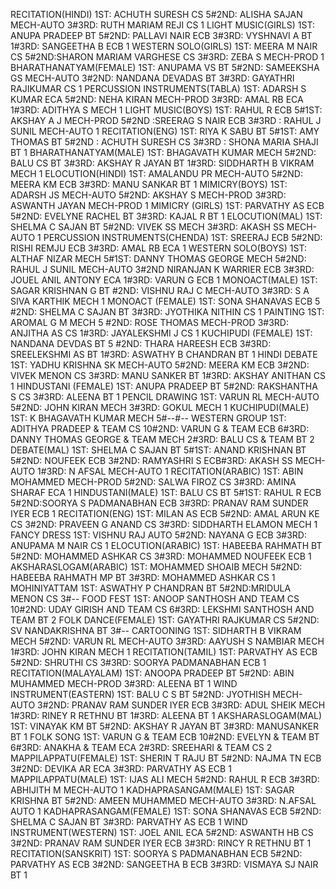 RECITATION(HINDI)
1ST: ACHUTH SURESH CS 5#2ND: ALISHA SAJAN MECH-AUTO 3#3RD: RUTH MARIAM REJI CS 1
LIGHT MUSIC(GIRLS)
1ST: ANUPA PRADEEP BT 5#2ND: PALLAVI NAIR ECB 3#3RD: VYSHNAVI A BT 1#3RD: SANGEETHA B ECB 1
WESTERN SOLO(GIRLS)
1ST: MEERA M NAIR CS 5#2ND:SHARON MARIAM VARGHESE CS 3#3RD: ZEBA S MECH-PROD 1
BHARATHANATYAM(FEMALE)
1ST: ANUPAMA VS BT 5#2ND: SAMEEKSHA GS MECH-AUTO 3#2ND: NANDANA DEVADAS BT 3#3RD: GAYATHRI RAJIKUMAR CS 1
PERCUSSION INSTRUMENTS(TABLA)
1ST: ADARSH S KUMAR ECA 5#2ND: NEHA KIRAN MECH-PROD 3#3RD: AMAL RB ECA 1#3RD: ADITHYA S MECH 1
LIGHT MUSIC(BOYS)
1ST: RAHUL R ECB 5#1ST: AKSHAY A J MECH-PROD 5#2ND :SREERAG S NAIR ECB 3#3RD : RAHUL J SUNIL MECH-AUTO 1
RECITATION(ENG)
1ST: RIYA K SABU BT 5#1ST: AMY THOMAS BT 5#2ND : ACHUTH SURESH CS 3#3RD : SHONA MARIA SHAJI BT 1
BHARATHANATYAM(MALE)
1ST: BHAGAVATH KUMAR MECH 5#2ND: BALU CS BT 3#3RD: AKSHAY R JAYAN BT 1#3RD: SIDDHARTH B VIKRAM MECH 1
ELOCUTION(HINDI)
1ST: AMALANDU PR MECH-AUTO 5#2ND: MEERA KM ECB 3#3RD: MANU SANKAR BT 1
MIMICRY(BOYS)
1ST: ADARSH JS MECH-AUTO 5#2ND: AKSHAY S MECH-PROD 3#3RD: ASWANTH JAYAN MECH-PROD 1
MIMICRY (GIRLS)
1ST: PARVATHY AS ECB 5#2ND: EVELYNE RACHEL BT 3#3RD: KAJAL R BT 1
ELOCUTION(MAL)
1ST: SHELMA C SAJAN BT 5#2ND: VIVEK SS MECH 3#3RD: AKASH SS MECH-AUTO 1
PERCUSSION INSTRUMENTS(CHENDA)
1ST: SREERAJ ECB 5#2ND: RISHI REMJU ECB 3#3RD: AMAL RB ECA 1
WESTERN SOLO(BOYS)
1ST: ALTHAF NIZAR MECH 5#1ST: DANNY THOMAS GEORGE MECH 5#2ND: RAHUL J SUNIL MECH-AUTO 3#2ND NIRANJAN K WARRIER ECB 3#3RD: JOUEL ANIL ANTONY ECA 1#3RD: VARUN G ECB 1
MONOACT(MALE)
1ST: SAGAR KRISHNAN G BT #2ND: VISHNU RAJ C MECH-AUTO 3#3RD: S A SIVA KARTHIK MECH 1
MONOACT (FEMALE)
1ST: SONA SHANAVAS ECB 5 #2ND: SHELMA C SAJAN BT 3#3RD: JYOTHIKA NITHIN CS 1
PAINTING
1ST: AROMAL G M MECH 5 #2ND: ROSE THOMAS MECH-PROD 3#3RD: ANJITHA AS CS 1#3RD: JAYALEKSHMI J CS 1
KUCHIPUDI (FEMALE)
1ST: NANDANA DEVDAS BT 5 #2ND: THARA HAREESH ECB 3#3RD: SREELEKSHMI AS BT 1#3RD: ASWATHY B CHANDRAN BT 1
HINDI DEBATE
1ST: YADHU KRISHNA SK MECH-AUTO 5#2ND: MEERA KM ECB 3#2ND: VIVEK MENON CS 3#3RD: MANU SANKER BT 1#3RD: AKSHAY ANITHAN CS 1
HINDUSTANI (FEMALE)
1ST: ANUPA PRADEEP BT 5#2ND: RAKSHANTHA S CS 3#3RD: ALEENA BT 1
PENCIL DRAWING
1ST: VARUN RL MECH-AUTO 5#2ND: JOHN KIRAN MECH 3#3RD: GOKUL MECH 1
KUCHIPUDI(MALE)
1ST: K BHAGAVATH KUMAR MECH 5#--#--
WESTERN GROUP
1ST: ADITHYA PRADEEP & TEAM CS 10#2ND: VARUN G & TEAM ECB 6#3RD: DANNY THOMAS GEORGE & TEAM MECH 2#3RD: BALU CS & TEAM BT 2
DEBATE(MAL)
1ST: SHELMA C SAJAN BT 5#1ST: ANAND KRISHNAN BT 5#2ND: NOUFEEK ECB 3#2ND: RAMYASHRI S ECB#3RD: AKASH SS MECH-AUTO 1#3RD: N AFSAL MECH-AUTO 1
RECITATION(ARABIC)
1ST: ABIN MOHAMMED MECH-PROD 5#2ND: SALWA FIROZ CS 3#3RD: AMINA SHARAF ECA 1
HINDUSTANI(MALE)
1ST: BALU CS BT 5#1ST: RAHUL R ECB 5#2ND:SOORYA S PADMANABHAN ECB 3#3RD: PRANAV RAM SUNDER IYER ECB 1
RECITATION(ENG)
1ST: MILAN AS ECB 5#2ND: AMAL ARUN KE CS 3#2ND: PRAVEEN G ANAND CS 3#3RD: SIDDHARTH ELAMON MECH 1
FANCY DRESS
1ST: VISHNU RAJ AUTO 5#2ND: NAYANA G ECB 3#3RD: ANUPAMA M NAIR CS 1
ELOCUTION(ARABIC)
1ST: HABEEBA RAHMATH BT 5#2ND: MOHAMMED ASHKAR CS 3#3RD: MOHAMMED NOUFEEK ECB 1
AKSHARASLOGAM(ARABIC)
1ST: MOHAMMED SHOAIB MECH 5#2ND: HABEEBA RAHMATH MP BT 3#3RD: MOHAMMED ASHKAR CS 1
MOHINIYATTAM
1ST: ASWATHY P CHANDRAN BT 5#2ND:MRIDULA MENON CS 3#--
FOOD FEST
1ST: ANOOP SANTHOSH AND TEAM CS 10#2ND: UDAY GIRISH AND TEAM CS 6#3RD: LEKSHMI SANTHOSH AND TEAM BT 2
FOLK DANCE(FEMALE)
1ST: GAYATHRI RAJKUMAR CS 5#2ND: SV NANDAKRISHNA BT 3#--
CARTOONING
1ST: SIDHARTH B VIKRAM MECH 5#2ND: VARUN RL MECH-AUTO 3#3RD: AAYUSH S NAMBIAR MECH 1#3RD: JOHN KIRAN MECH 1
RECITATION(TAMIL)
1ST: PARVATHY AS ECB 5#2ND: SHRUTHI CS 3#3RD: SOORYA PADMANABHAN ECB 1
RECITATION(MALAYALAM)
1ST: ANOOPA PRADEEP BT 5#2ND: ABIN MUHAMMED MECH-PROD 3#3RD: ALEENA BT 1
WIND INSTRUMENT(EASTERN)
1ST: BALU C S BT 5#2ND: JYOTHISH MECH-AUTO 3#2ND: PRANAV RAM SUNDER IYER ECB 3#3RD: ADUL SHEIK MECH 1#3RD: RINEY R RETHNU BT 1#3RD: ALEENA BT 1
AKSHARASLOGAM(MAL)
1ST: VINAYAK KM BT 5#2ND: AKSHAY R JAYAN BT 3#3RD: MANUSANKER BT 1
FOLK SONG
1ST: VARUN G & TEAM ECB 10#2ND: EVELYN & TEAM BT 6#3RD: ANAKHA & TEAM ECA 2#3RD: SREEHARI & TEAM CS 2
MAPPILAPPATU(FEMALE)
1ST: SHERIN T RAJU BT 5#2ND: NAJMA TN ECB 3#2ND: DEVIKA AR ECA 3#3RD: PARVATHY AS ECB 1
MAPPILAPPATU(MALE)
1ST: IJAS ALI MECH 5#2ND: RAHUL R ECB 3#3RD: ABHIJITH M MECH-AUTO 1
KADHAPRASANGAM(MALE)
1ST: SAGAR KRISHNA BT 5#2ND: AMEEN MUHAMMED MECH-AUTO 3#3RD: N.AFSAL AUTO 1
KADHAPRASANGAM(FEMALE)
1ST: SONA SHANAVAS ECB 5#2ND: SHELMA C SAJAN BT 3#3RD: PARVATHY AS ECB 1
WIND INSTRUMENT(WESTERN)
1ST: JOEL ANIL ECA 5#2ND: ASWANTH HB CS 3#2ND: PRANAV RAM SUNDER IYER ECB 3#3RD: RINCY R RETHNU BT 1
RECITATION(SANSKRIT)
1ST: SOORYA S PADMANABHAN ECB 5#2ND: PARVATHY AS ECB 3#2ND: SANGEETHA B ECB 3#3RD: VISMAYA SJ NAIR BT 1